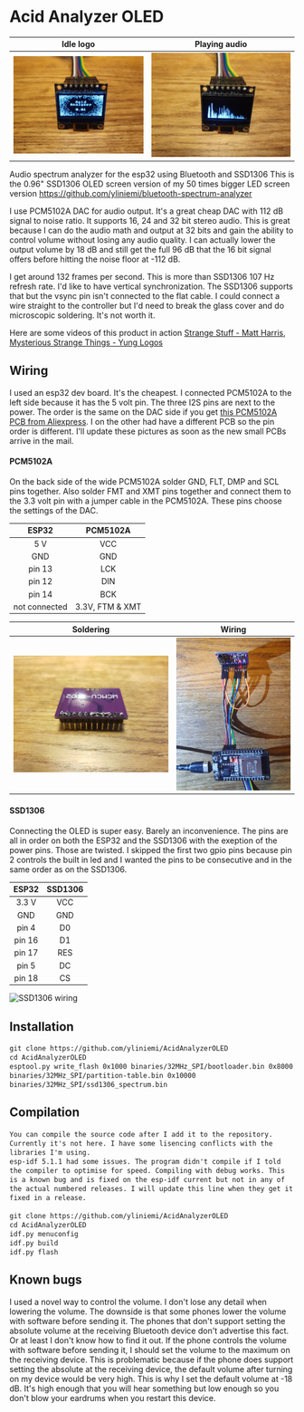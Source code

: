 # Acid Analyzer OLED



Idle logo | Playing audio
:-: | :-:
![logo](images/logo.jpg) | ![spectra](images/spectra.jpg)



Audio spectrum analyzer for the esp32 using Bluetooth and SSD1306
This is the 0.96" SSD1306 OLED screen version of my 50 times bigger LED screen version
https://github.com/yliniemi/bluetooth-spectrum-analyzer

I use PCM5102A DAC for audio output. It's a great cheap DAC with 112 dB signal to noise ratio. It supports 16, 24 and 32 bit stereo audio. This is great because I can do the audio math and output at 32 bits and gain the ability to control volume without losing any audio quality. I can actually lower the output volume by 18 dB and still get the full 96 dB that the 16 bit signal offers before hitting the noise floor at -112 dB.

I get around 132 frames per second. This is more than SSD1306 107 Hz refresh rate. I'd like to have vertical synchronization. The SSD1306 supports that but the vsync pin isn't connected to the flat cable. I could connect a wire straight to the controller but I'd need to break the glass cover and do microscopic soldering. It's not worth it.

Here are some videos of this product in action [Strange Stuff - Matt Harris](https://www.youtube.com/watch?v=4EGAA55oB28), [Mysterious Strange Things - Yung Logos](https://www.youtube.com/watch?v=7RTh4Is6EKA)



## Wiring

I used an esp32 dev board. It's the cheapest. I connected PCM5102A to the left side because it has the 5 volt pin. The three I2S pins are next to the power. The order is the same on the DAC side if you get [this PCM5102A PCB from Aliexpress](https://www.aliexpress.com/item/1005002898278583.html). I on the other had have a different PCB so the pin order is different. I'll update these pictures as soon as the new small PCBs arrive in the mail.



#### PCM5102A

On the back side of the wide PCM5102A solder GND, FLT, DMP and SCL pins together. Also solder FMT and XMT pins together and connect them to the 3.3 volt pin with a jumper cable in the PCM5102A. These pins choose the settings of the DAC.

ESP32 | PCM5102A
:-: | :-:
5 V | VCC
GND | GND
pin 13 | LCK
pin 12 | DIN
pin 14 | BCK
not connected | 3.3V, FTM & XMT

Soldering | Wiring
:-: | :-:
![PCM5102A soldering](images/PCM5102A_soldering.jpg) | ![PCM5102A wiring](images/PCM5102A_wiring.jpg)



#### SSD1306

Connecting the OLED is super easy. Barely an inconvenience. The pins are all in order on both the ESP32 and the SSD1306 with the exeption of the power pins. Those are twisted. I skipped the first two gpio pins because pin 2 controls the built in led and I wanted the pins to be consecutive and in the same order as on the SSD1306.

ESP32 | SSD1306
:-: | :-:
3.3 V | VCC
GND | GND
pin 4 | D0
pin 16 | D1
pin 17 | RES
pin 5 | DC
pin 18 | CS

![SSD1306 wiring](images/SSD1306_wiring.jpg)



## Installation

```console
git clone https://github.com/yliniemi/AcidAnalyzerOLED
cd AcidAnalyzerOLED
esptool.py write_flash 0x1000 binaries/32MHz_SPI/bootloader.bin 0x8000 binaries/32MHz_SPI/partition-table.bin 0x10000 binaries/32MHz_SPI/ssd1306_spectrum.bin
```



## Compilation

```console
You can compile the source code after I add it to the repository. Currently it's not here. I have some lisencing conflicts with the libraries I'm using.
esp-idf 5.1.1 had some issues. The program didn't compile if I told the compiler to optimise for speed. Compiling with debug works. This is a known bug and is fixed on the esp-idf current but not in any of the actual numbered releases. I will update this line when they get it fixed in a release.

git clone https://github.com/yliniemi/AcidAnalyzerOLED
cd AcidAnalyzerOLED
idf.py menuconfig
idf.py build
idf.py flash
```



## Known bugs

I used a novel way to control the volume. I don't lose any detail when lowering the volume. The downside is that some phones lower the volume with software before sending it. The phones that don't support setting the absolute volume at the receiving Bluetooth device don't advertise this fact. Or at least I don't know how to find it out. If the phone controls the volume with software before sending it, I should set the volume to the maximum on the receiving device. This is problematic because if the phone does support setting the absolute at the receiving device, the default volume after turning on my device would be very high. This is why I set the default volume at -18 dB. It's high enough that you will hear something but low enough so you don't blow your eardrums when you restart this device.
